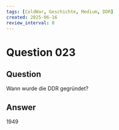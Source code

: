 ```yaml
---
tags: [ColdWar, Geschichte, Medium, DDR]
created: 2025-06-16
review_interval: 0
---
```


# Question 023

## Question

Wann wurde die DDR gegründet?

## Answer

1949
